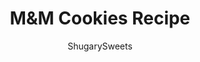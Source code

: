 ---
layout: ../../layouts/MarkdownPostLayout.astro
title: M&#038;M Cookies Recipe
author: ShugarySweets
pubDate: 2019-01-15
description: "These delicious, soft and chewy M&M Pudding Cookies are the perfect texture and flavor in a sweet cookie recipe!"
image_url: https://www.shugarysweets.com/wp-content/uploads/2019/01/mms-cookies-facebook.jpg
tags: ["Cookies","American"]
calories: 128
protein: 1
carbohydrates: 18
fats: 6
fiber: 0
ingredients: ["1 cup unsalted butter, melted","1 cup light brown sugar, packed","1/2 cup granulated sugar","1 box (3.4 ounce) Instant Vanilla pudding mix","2 large eggs","1 teaspoon vanilla extract","2 1/4 cups all-purpose flour","1 teaspoon baking soda","1/2 teaspoon kosher salt","1/4 cup sprinkles (jimmies)","1 1/2 cups M&M's baking bits (or regular)"]
serves: 4
time: "23 minutes"
prepTime: "10 minutes"
instructions: ["In a large mixing bowl, beat butter with sugars until creamy. Add in pudding mix, eggs and vanilla extract.","Add flour, baking soda and salt. Fold in sprinkles and M&M'S.","Drop by large tablespoon onto parchment paper lined baking sheet.","Bake in a 350°F oven for 11-13 minutes. Do not over bake, cookies may appear soft. Allow to cool and enjoy! Store in airtight container for up to one week."]
nutrition: ["128 calories","18 grams carbohydrates","19 milligrams cholesterol","6 grams fat","0 grams fiber","1 grams protein","4 grams saturated fat","88 milligrams sodium","12 grams sugar","0 grams trans fat","2 grams unsaturated fat"]
---